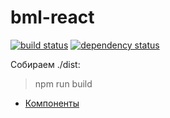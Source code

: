 # bml-react

[![build status](https://img.shields.io/travis/BrandyMint/bml-react.svg?style=flat-square)](https://travis-ci.org/loktar00/react-lazy-load)
[![dependency status](https://david-dm.org/BrandyMint/bml-react.svg?style=flat-square)](https://david-dm.org/loktar00/react-lazy-load)

Собираем ./dist:

> npm run build

* [Компоненты](https://docs.google.com/spreadsheets/d/1uDg32OZSZas92yl5LvhPYU7mehW1GxkiiAJ4W75LnGE/edit#gid=0)